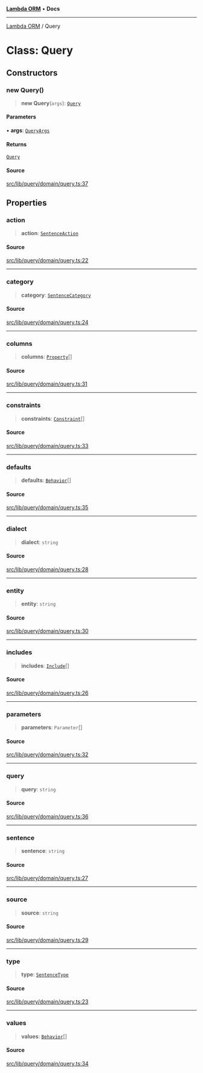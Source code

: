 [**Lambda ORM**](../README.md) • **Docs**

***

[Lambda ORM](../README.md) / Query

# Class: Query

## Constructors

### new Query()

> **new Query**(`args`): [`Query`](Query.md)

#### Parameters

• **args**: [`QueryArgs`](../interfaces/QueryArgs.md)

#### Returns

[`Query`](Query.md)

#### Source

[src/lib/query/domain/query.ts:37](https://github.com/lambda-orm/lambdaorm/blob/ae41e9f29a20e534dbb23bd57233d0aca1040204/src/lib/query/domain/query.ts#L37)

## Properties

### action

> **action**: [`SentenceAction`](../enumerations/SentenceAction.md)

#### Source

[src/lib/query/domain/query.ts:22](https://github.com/lambda-orm/lambdaorm/blob/ae41e9f29a20e534dbb23bd57233d0aca1040204/src/lib/query/domain/query.ts#L22)

***

### category

> **category**: [`SentenceCategory`](../enumerations/SentenceCategory.md)

#### Source

[src/lib/query/domain/query.ts:24](https://github.com/lambda-orm/lambdaorm/blob/ae41e9f29a20e534dbb23bd57233d0aca1040204/src/lib/query/domain/query.ts#L24)

***

### columns

> **columns**: [`Property`](../interfaces/Property.md)[]

#### Source

[src/lib/query/domain/query.ts:31](https://github.com/lambda-orm/lambdaorm/blob/ae41e9f29a20e534dbb23bd57233d0aca1040204/src/lib/query/domain/query.ts#L31)

***

### constraints

> **constraints**: [`Constraint`](../interfaces/Constraint.md)[]

#### Source

[src/lib/query/domain/query.ts:33](https://github.com/lambda-orm/lambdaorm/blob/ae41e9f29a20e534dbb23bd57233d0aca1040204/src/lib/query/domain/query.ts#L33)

***

### defaults

> **defaults**: [`Behavior`](../interfaces/Behavior.md)[]

#### Source

[src/lib/query/domain/query.ts:35](https://github.com/lambda-orm/lambdaorm/blob/ae41e9f29a20e534dbb23bd57233d0aca1040204/src/lib/query/domain/query.ts#L35)

***

### dialect

> **dialect**: `string`

#### Source

[src/lib/query/domain/query.ts:28](https://github.com/lambda-orm/lambdaorm/blob/ae41e9f29a20e534dbb23bd57233d0aca1040204/src/lib/query/domain/query.ts#L28)

***

### entity

> **entity**: `string`

#### Source

[src/lib/query/domain/query.ts:30](https://github.com/lambda-orm/lambdaorm/blob/ae41e9f29a20e534dbb23bd57233d0aca1040204/src/lib/query/domain/query.ts#L30)

***

### includes

> **includes**: [`Include`](Include.md)[]

#### Source

[src/lib/query/domain/query.ts:26](https://github.com/lambda-orm/lambdaorm/blob/ae41e9f29a20e534dbb23bd57233d0aca1040204/src/lib/query/domain/query.ts#L26)

***

### parameters

> **parameters**: `Parameter`[]

#### Source

[src/lib/query/domain/query.ts:32](https://github.com/lambda-orm/lambdaorm/blob/ae41e9f29a20e534dbb23bd57233d0aca1040204/src/lib/query/domain/query.ts#L32)

***

### query

> **query**: `string`

#### Source

[src/lib/query/domain/query.ts:36](https://github.com/lambda-orm/lambdaorm/blob/ae41e9f29a20e534dbb23bd57233d0aca1040204/src/lib/query/domain/query.ts#L36)

***

### sentence

> **sentence**: `string`

#### Source

[src/lib/query/domain/query.ts:27](https://github.com/lambda-orm/lambdaorm/blob/ae41e9f29a20e534dbb23bd57233d0aca1040204/src/lib/query/domain/query.ts#L27)

***

### source

> **source**: `string`

#### Source

[src/lib/query/domain/query.ts:29](https://github.com/lambda-orm/lambdaorm/blob/ae41e9f29a20e534dbb23bd57233d0aca1040204/src/lib/query/domain/query.ts#L29)

***

### type

> **type**: [`SentenceType`](../enumerations/SentenceType.md)

#### Source

[src/lib/query/domain/query.ts:23](https://github.com/lambda-orm/lambdaorm/blob/ae41e9f29a20e534dbb23bd57233d0aca1040204/src/lib/query/domain/query.ts#L23)

***

### values

> **values**: [`Behavior`](../interfaces/Behavior.md)[]

#### Source

[src/lib/query/domain/query.ts:34](https://github.com/lambda-orm/lambdaorm/blob/ae41e9f29a20e534dbb23bd57233d0aca1040204/src/lib/query/domain/query.ts#L34)
